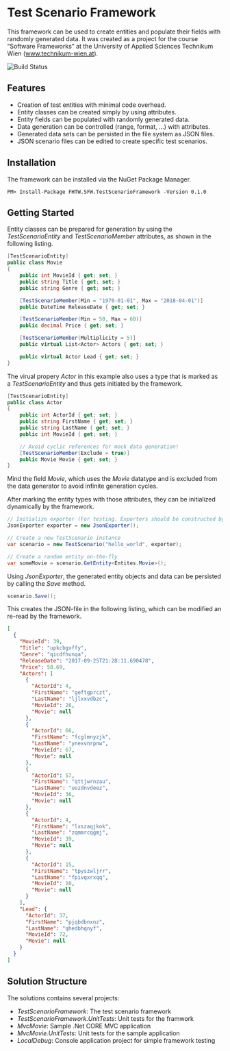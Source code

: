 # Test Scenario Framework
This framework can be used to create entities and populate their fields with randomly generated data. It was created as a project for the course “Software Frameworks” at the University of Applied Sciences Technikum Wien (www.technikum-wien.at).

![Build Status](https://koorix3.visualstudio.com/_apis/public/build/definitions/11d0b104-f77d-4378-abe8-470aa0cb0125/4/badge)

## Features
- Creation of test entities with minimal code overhead.
- Entity classes can be created simply by using attributes.
- Entity fields can be populated with randomly generated data.
- Data generation can be controlled (range, format, …) with attributes.
- Generated data sets can be persisted in the file system as JSON files.
- JSON scenario files can be edited to create specific test scenarios.

## Installation
The framework can be installed via the NuGet Package Manager.

```
PM> Install-Package FHTW.SFW.TestScenarioFramework -Version 0.1.0
```

## Getting Started
Entity classes can be prepared for generation by using the *TestScenarioEntity* and *TestScenarioMember* attributes, as shown in the following listing.
```csharp
[TestScenarioEntity]
public class Movie
{
    public int MovieId { get; set; }
    public string Title { get; set; }
    public string Genre { get; set; }

    [TestScenarioMember(Min = "1970-01-01", Max = "2018-04-01")]
    public DateTime ReleaseDate { get; set; }

    [TestScenarioMember(Min = 50, Max = 60)]
    public decimal Price { get; set; }

    [TestScenarioMember(Multiplicity = 5)]
    public virtual List<Actor> Actors { get; set; }

    public virtual Actor Lead { get; set; }
}
```
The virual propery *Actor* in this example also uses a type that is marked as a *TestScenarioEntity* and thus gets initiated by the framework.

```csharp
[TestScenarioEntity]
public class Actor
{
    public int ActorId { get; set; }
    public string FirstName { get; set; }
    public string LastName { get; set; }
    public int MovieId { get; set; }

    // Avoid cyclic references for mock data generation!
    [TestScenarioMember(Exclude = true)]
    public Movie Movie { get; set; }
}
```
Mind the field *Movie*, which uses the *Movie* datatype and is excluded from the data generator to avoid infinite generation cycles.

After marking the entity types with those attributes, they can be initialized dynamically by the framework.

```csharp
// Initialize exporter (For testing. Exporters should be constructed by DI-frameworks.)
JsonExporter exporter = new JsonExporter();

// Create a new TestScenario instance
var scenario = new TestScenario("hello_world", exporter);

// Create a random entity on-the-fly
var someMovie = scenario.GetEntity<Entites.Movie>();
```

Using *JsonExporter*, the generated entity objects and data can be persisted by calling the *Save* method.

```csharp
scenario.Save();
```

This creates the JSON-file in the following listing, which can be modified an re-read by the framework.

```json
[
  {
    "MovieId": 39,
    "Title": "upkcbgxffy",
    "Genre": "qicdfhunqa",
    "ReleaseDate": "2017-09-25T21:28:11.690478",
    "Price": 58.69,
    "Actors": [
      {
        "ActorId": 4,
        "FirstName": "geftgprczt",
        "LastName": "ljlxxvdbzc",
        "MovieId": 26,
        "Movie": null
      },
      {
        "ActorId": 66,
        "FirstName": "fcglmnyzjk",
        "LastName": "ynexvnrpnw",
        "MovieId": 67,
        "Movie": null
      },
      {
        "ActorId": 57,
        "FirstName": "qttjwrnzau",
        "LastName": "uozdnvdeez",
        "MovieId": 36,
        "Movie": null
      },
      {
        "ActorId": 4,
        "FirstName": "lxszaqjkok",
        "LastName": "zqmmrcqgmj",
        "MovieId": 39,
        "Movie": null
      },
      {
        "ActorId": 15,
        "FirstName": "tpyszwljrr",
        "LastName": "fpivqxrxqq",
        "MovieId": 20,
        "Movie": null
      }
    ],
    "Lead": {
      "ActorId": 37,
      "FirstName": "pjqbdbnxnz",
      "LastName": "qhedbhqnyf",
      "MovieId": 72,
      "Movie": null
    }
  }
]
```

## Solution Structure

The solutions contains several projects:

- *TestScenarioFramework*: The test scenario framework
- *TestScenarioFramework.UnitTests*: Unit tests for the framwork
- *MvcMovie*: Sample .Net CORE MVC application
- *MvcMovie.UnitTests*: Unit tests for the sample application
- *LocalDebug*: Console application project for simple framework testing
